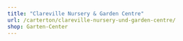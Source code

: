 ```yaml
---
title: "Clareville Nursery & Garden Centre"
url: /carterton/clareville-nursery-und-garden-centre/
shop: Garten-Center
---
```

